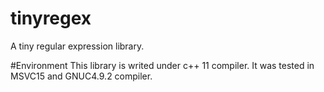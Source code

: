 # tinyregex
A tiny regular expression library.

#Environment
This library is writed under c++ 11 compiler. It was tested in MSVC15 and GNUC4.9.2 compiler.
